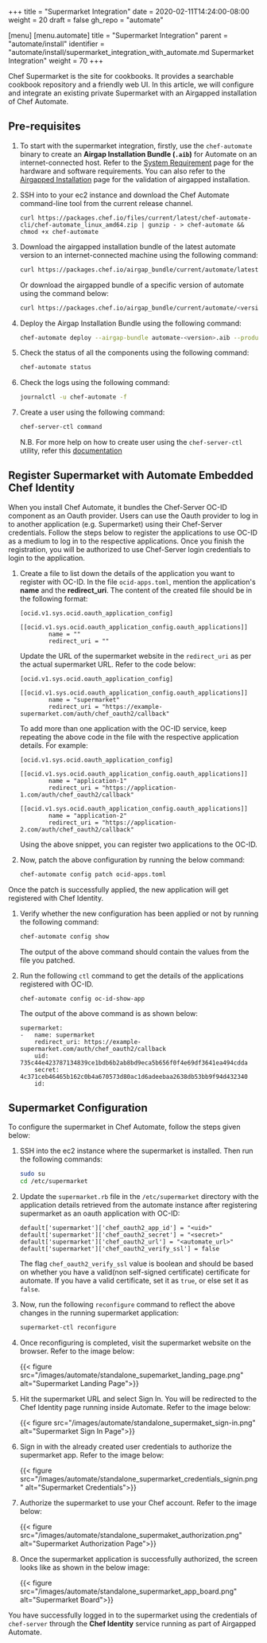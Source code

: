 +++
title = "Supermarket Integration"
date = 2020-02-11T14:24:00-08:00
weight = 20
draft = false
gh_repo = "automate"

[menu]
  [menu.automate]
    title = "Supermarket Integration"
    parent = "automate/install"
    identifier = "automate/install/supermarket_integration_with_automate.md Supermarket Integration"
    weight = 70
+++

Chef Supermarket is the site for cookbooks. It provides a searchable cookbook repository and a friendly web UI. In this article, we will configure and integrate an existing private Supermarket with an Airgapped installation of Chef Automate.

## Pre-requisites

1. To start with the supermarket integration, firstly, use the `chef-automate` binary to create an **Airgap Installation Bundle (`.aib`)** for Automate on an internet-connected host. Refer to the [System Requirement](/automate/system_requirements/) page for the hardware and software requirements. You can also refer to the [Airgapped Installation](/automate/airgapped_installation/) page for the validation of airgapped installation.

1. SSH into to your ec2 instance and download the Chef Automate command-line tool from the current release channel.

    ```cd
    curl https://packages.chef.io/files/current/latest/chef-automate-cli/chef-automate_linux_amd64.zip | gunzip - > chef-automate && chmod +x chef-automate
    ```

1. Download the airgapped installation bundle of the latest automate version to an internet-connected machine using the following command:

    ```bash
    curl https://packages.chef.io/airgap_bundle/current/automate/latest.aib -o </path/to/airgap-install-bundle>
    ```

    Or download the airgapped bundle of a specific version of automate using the command below:

    ```bash
    curl https://packages.chef.io/airgap_bundle/current/automate/<version>.aib -o </path/to/airgap-install-bundle>

    ```

1. Deploy the Airgap Installation Bundle using the following command:

    ```bash
    chef-automate deploy --airgap-bundle automate-<version>.aib --product automate --product infra-server
    ```

1. Check the status of all the components using the following command:

    ```bash
    chef-automate status
    ```

1. Check the logs using the following command:

    ```bash
    journalctl -u chef-automate -f
    ```

1. Create a user using the following command:

    ```bash
    chef-server-ctl command
    ```

    N.B. For more help on how to create user using the `chef-server-ctl` utility, refer this [documentation](https://docs.chef.io/server/ctl_chef_server/#user-create)

## Register Supermarket with Automate Embedded Chef Identity

When you install Chef Automate, it bundles the Chef-Server OC-ID component as an Oauth provider. Users can use the Oauth provider to log in to another application (e.g. Supermarket) using their Chef-Server credentials. Follow the steps below to register the applications to use OC-ID as a medium to log in to the respective applications. Once you finish the registration, you will be authorized to use Chef-Server login credentials to login to the application.

1. Create a file to list down the details of the application you want to register with OC-ID. In the file `ocid-apps.toml`, mention the application's **name** and the **redirect_uri**. The content of the created file should be in the following format:

    ```cd
    [ocid.v1.sys.ocid.oauth_application_config]
        [[ocid.v1.sys.ocid.oauth_application_config.oauth_applications]]
            name = ""
            redirect_uri = ""
    ```

    Update the URL of the supermarket website in the `redirect_uri` as per the actual supermarket URL. Refer to the code below:

    ```cd
    [ocid.v1.sys.ocid.oauth_application_config]
        [[ocid.v1.sys.ocid.oauth_application_config.oauth_applications]]
            name = "supermarket"
            redirect_uri = "https://example-supermarket.com/auth/chef_oauth2/callback"
    ```

    To add more than one application with the OC-ID service, keep repeating the above code in the file with the respective application details. For example:

    ```cd
    [ocid.v1.sys.ocid.oauth_application_config]
        [[ocid.v1.sys.ocid.oauth_application_config.oauth_applications]]
            name = "application-1"
            redirect_uri = "https://application-1.com/auth/chef_oauth2/callback"
        [[ocid.v1.sys.ocid.oauth_application_config.oauth_applications]]
            name = "application-2"
            redirect_uri = "https://application-2.com/auth/chef_oauth2/callback"
    ```

    Using the above snippet, you can register two applications to the OC-ID.

1. Now, patch the above configuration by running the below command:

    ```bash
    chef-automate config patch ocid-apps.toml
    ```

Once the patch is successfully applied, the new application will get registered with Chef Identity.

1. Verify whether the new configuration has been applied or not by running the following command:

    ```bash
    chef-automate config show
    ```

    The output of the above command should contain the values from the file you patched.

1. Run the following `ctl` command to get the details of the applications registered with OC-ID.

    ```cd
    chef-automate config oc-id-show-app
    ```

    The output of the above command is as shown below:

    ```cd
    supermarket:
    -   name: supermarket
        redirect_uri: https://example-supermarket.com/auth/chef_oauth2/callback
        uid: 735c44e423787134839ce1bdb6b2ab8bd9eca5b656f0f4e69df3641ea494cdda
        secret: 4c371ceb46465b162c0b4a670573d80ac1d6adeebaa2638db53bb9f94d432340
        id:
    ```

## Supermarket Configuration

To configure the supermarket in Chef Automate, follow the steps given below:

1. SSH into the ec2 instance where the supermarket is installed. Then run the following commands:

    ```bash
    sudo su
    cd /etc/supermarket
    ```

1. Update the `supermarket.rb` file in the `/etc/supermarket` directory with the application details retrieved from the automate instance after registering supermarket as an oauth application with OC-ID:

    ```cd
    default['supermarket']['chef_oauth2_app_id'] = "<uid>"
    default['supermarket']['chef_oauth2_secret'] = "<secret>"
    default['supermarket']['chef_oauth2_url'] = "<automate_url>"
    default['supermarket']['chef_oauth2_verify_ssl'] = false
    ```

    The flag `chef_oauth2_verify_ssl` value is boolean and should be based on whether you have a valid(non self-signed certificate) certificate for automate. If you have a valid certificate, set it as `true`, or else set it as `false`.

1. Now, run the following `reconfigure` command to reflect the above changes in the running supermarket application:

    ```bash
    supermarket-ctl reconfigure
    ```

1. Once reconfiguring is completed, visit the supermarket website on the browser. Refer to the image below:

    {{< figure src="/images/automate/standalone_supemarket_landing_page.png" alt="Supermarket Landing Page">}}

1. Hit the supermarket URL and select Sign In. You will be redirected to the Chef Identity page running inside Automate. Refer to the image below:

    {{< figure src="/images/automate/standalone_supermaket_sign-in.png" alt="Supermarket Sign In Page">}}

1. Sign in with the already created user credentials to authorize the supermarket app. Refer to the image below:

    {{< figure src="/images/automate/standalone_supermarket_credentials_signin.png" alt="Supermarket Credentials">}}

1. Authorize the supermarket to use your Chef account. Refer to the image below:

    {{< figure src="/images/automate/standalone_supermaket_authorization.png" alt="Supermarket Authorization Page">}}

1. Once the supermarket application is successfully authorized, the screen looks like as shown in the below image:

    {{< figure src="/images/automate/standalone_supermarket_app_board.png" alt="Supermarket Board">}}

You have successfully logged in to the supermarket using the credentials of `chef-server` through the **Chef Identity** service running as part of Airgapped Automate.

